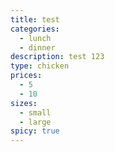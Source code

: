 ```yaml
---
title: test
categories:
  - lunch
  - dinner
description: test 123
type: chicken
prices:
  - 5
  - 10
sizes:
  - small
  - large
spicy: true
---
```



